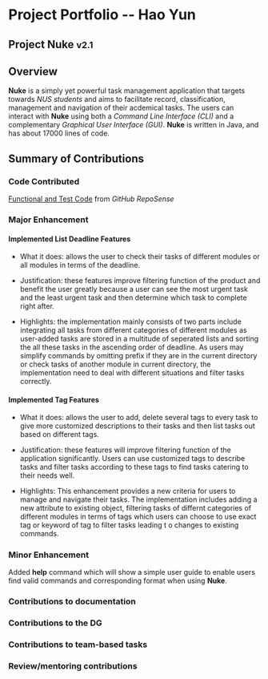 # Project Portfolio -- Hao Yun
## Project Nuke <small>v2.1</small>

## Overview
**Nuke** is a simply yet powerful task management application that targets towards _NUS students_ and aims to facilitate record, classification, management and navigation of their acdemical tasks. The users can interact with **Nuke** using both a _Command Line Interface (CLI)_ and a complementary _Graphical User Interface (GUI)_. **Nuke** is written in Java, and has about 17000 lines of code.


## Summary of Contributions

### Code Contributed

[Functional and Test Code](https://nus-cs2113-ay1920s2.github.io/tp-dashboard/#breakdown=true&search=HAOYUN49&sort=totalCommits%20dsc&sortWithin=title&since=2020-03-01&timeframe=commit&mergegroup=false&groupSelect=groupByNone&tabOpen=true&tabType=authorship&tabAuthor=HAOYUN49&tabRepo=AY1920S2-CS2113T-T13-2%2Ftp%5Bmaster%5D) from _GitHub RepoSense_ 

### Major Enhancement

#### Implemented List Deadline Features
- What it does: allows the user to check their tasks of different modules or all modules in terms of the deadline.

- Justification: these features improve filtering function of the product and benefit the user greatly because a user can see the most urgent task and the least urgent task and then determine which task to complete right after.

- Highlights: the implementation mainly consists of two parts include integrating all tasks from different categories of different modules as user-added tasks are stored in a multitude of seperated lists and sorting the all these tasks in the ascending order of deadline. As users may simplify commands by omitting prefix if they are in the current directory or check tasks of another module in current directory, the implementation need to deal with different situations and filter tasks correctly.

#### Implemented Tag Features
- What it does: allows the user to add, delete several tags to every task to give more customized descriptions to their tasks and then list tasks out based on different tags.

- Justification: these features will improve filtering function of the application significantly. Users can use customized tags to describe tasks and filter tasks according to these tags to find tasks catering to their needs well.

- Highlights: This enhancement provides a new criteria for users to manage and navigate their tasks. The implementation includes adding a new attribute to existing object, filtering tasks of differnt categories of different modules in terms of tags which users can choose to use exact tag or keyword of tag to filter tasks leading t o changes to existing commands.


##### 

### Minor Enhancement
Added **help** command which will show a simple user guide to enable users find valid commands and corresponding format when using **Nuke**.

### Contributions to documentation

### Contributions to the DG

### Contributions to team-based tasks

### Review/mentoring contributions


